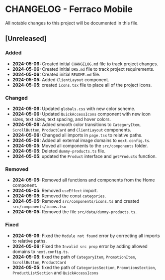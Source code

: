 # CHANGELOG - Ferraco Mobile

All notable changes to this project will be documented in this file.

## [Unreleased]

### Added

-   **2024-05-06:** Created initial `CHANGELOG.md` file to track project changes.
-   **2024-05-06:** Created initial `DRS.md` file to track project requirements.
-   **2024-05-06:** Created initial `README.md` file.
-   **2024-05-05:** Added `ClientLayout` component.
- **2024-05-05**: created `icons.tsx` file to place all of the project icons.

### Changed

-   **2024-05-06:** Updated `globals.css` with new color scheme.
-   **2024-05-06:** Updated `QuickAccessIcons` component with new icon sizes, text sizes, text spacing, and hover colors.
-   **2024-05-06:** Added smooth color transitions to `CategoryItem`, `ScrollButton`, `ProductCard` and `ClientLayout` components.
-   **2024-05-06:** Changed all imports in `page.tsx` to relative paths.
-   **2024-05-06:** Added all external image domains to `next.config.ts`.
- **2024-05-05**: Moved all components to the `src/components` folder.
- **2024-05-05**: Deleted `dummy-products.ts` file.
- **2024-05-05**: updated the `Product` interface and `getProducts` function.

### Removed

-   **2024-05-05:** Removed all functions and components from the Home component.
- **2024-05-05**: Removed `useEffect` import.
- **2024-05-05**: Removed the const `categories`.
-   **2024-05-05:** Removed `src/components/icons.ts` and created `src/components/icons.tsx`
-   **2024-05-05:** Removed the file `src/data/dummy-products.ts`.

### Fixed

- **2024-05-06**: Fixed the `Module not found` error by correcting all imports to relative paths.
-   **2024-05-06:** Fixed the `Invalid src prop` error by adding allowed domains to `next.config.ts`.
- **2024-05-05**: fixed the path of `CategoryItem`, `PromotionItem`, `ScrollButton`, `ProductCard`
- **2024-05-05**: fixed the path of `CategoriesSection`, `PromotionsSection`, `ProductListSection` and `QuickAccessIcons`